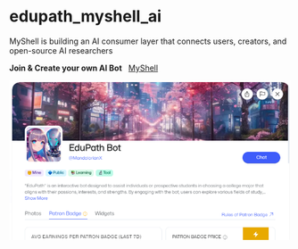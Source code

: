 # edupath_myshell_ai

MyShell is building an AI consumer layer that connects users, creators, and open-source AI researchers

**Join & Create your own AI Bot** &nbsp;  [MyShell](https://app.myshell.ai/invite/bbf1c3)


![alt text](image.png)
